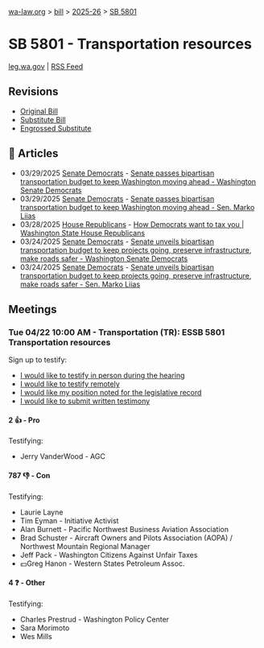 [wa-law.org](/) > [bill](/bill/) > [2025-26](/bill/2025-26/) > [SB 5801](/bill/2025-26/sb/5801/)

# SB 5801 - Transportation resources
[leg.wa.gov](https://app.leg.wa.gov/billsummary?BillNumber=5801&Year=2025&Initiative=false) | [RSS Feed](./rss.xml)

## Revisions
* [Original Bill](1/)
* [Substitute Bill](S/)
* [Engrossed Substitute](S.E/)

## 📰 Articles
* 03/29/2025 [Senate Democrats](/org/senate_democrats/) - [Senate passes bipartisan transportation budget to keep Washington moving ahead - Washington Senate Democrats](https://senatedemocrats.wa.gov/blog/2025/03/29/senate-passes-bipartisan-transportation-budget-to-keep-washington-moving-ahead/#:~:text=revenue%20bill)
* 03/29/2025 [Senate Democrats](/org/senate_democrats/) - [Senate passes bipartisan transportation budget to keep Washington moving ahead - Sen. Marko Liias](https://senatedemocrats.wa.gov/liias/2025/03/29/senate-passes-bipartisan-transportation-budget-to-keep-washington-moving-ahead/#:~:text=revenue%20bill)
* 03/28/2025 [House Republicans](/org/house_republicans/) - [How Democrats want to tax you | Washington State House Republicans](https://houserepublicans.wa.gov/how-democrats-want-to-tax-you/#:~:text=Senate%20Bill%205801)
* 03/24/2025 [Senate Democrats](/org/senate_democrats/) - [Senate unveils bipartisan transportation budget to keep projects going, preserve infrastructure, make roads safer - Washington Senate Democrats](https://senatedemocrats.wa.gov/blog/2025/03/24/senate-unveils-bipartisan-transportation-budget-to-keep-projects-going-preserve-infrastructure-make-roads-safer/#:~:text=5801)
* 03/24/2025 [Senate Democrats](/org/senate_democrats/) - [Senate unveils bipartisan transportation budget to keep projects going, preserve infrastructure, make roads safer - Sen. Marko Liias](https://senatedemocrats.wa.gov/liias/2025/03/24/senate-unveils-bipartisan-transportation-budget-to-keep-projects-going-preserve-infrastructure-make-roads-safer/#:~:text=5801)

## Meetings
### Tue 04/22 10:00 AM - Transportation (TR): ESSB 5801 Transportation resources
Sign up to testify:
* [I would like to testify in person during the hearing](https://app.leg.wa.gov/csi/Testifier/Add?chamber=House&mId=33364&aId=167175&caId=26954&tId=1)
* [I would like to testify remotely](https://app.leg.wa.gov/csi/Testifier/Add?chamber=House&mId=33364&aId=167175&caId=26954&tId=2)
* [I would like my position noted for the legislative record](https://app.leg.wa.gov/csi/Testifier/Add?chamber=House&mId=33364&aId=167175&caId=26954&tId=3)
* [I would like to submit written testimony](https://app.leg.wa.gov/csi/Testifier/Add?chamber=House&mId=33364&aId=167175&caId=26954&tId=4)

#### 2 👍 - Pro
Testifying:
* Jerry VanderWood - AGC

#### 787 👎 - Con
Testifying:
* Laurie Layne
* Tim Eyman - Initiative Activist
* Alan Burnett - Pacific Northwest Business Aviation Association
* Brad Schuster - Aircraft Owners and Pilots Association (AOPA) / Northwest Mountain Regional Manager
* Jeff Pack - Washington Citizens Against Unfair Taxes
* 💵Greg Hanon - Western States Petroleum Assoc.

#### 4 ❓ - Other
Testifying:
* Charles Prestrud - Washington Policy Center
* Sara Morimoto
* Wes Mills

